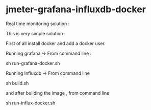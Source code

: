 # jmeter-grafana-influxdb-docker
Real time  monitoring solution : 

This is very simple solution : 

First of all install docker and add a docker user. 

Running grafana -> 
From command line : 

sh run-grafana-docker.sh 

Running Influxdb -> From command line 

sh build.sh

and after building the image , from command line 

sh run-influx-docker.sh
